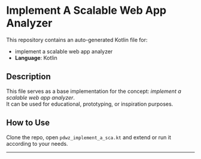 # Implement A Scalable Web App Analyzer

This repository contains an auto-generated Kotlin file for:

- implement a scalable web app analyzer
- **Language**: Kotlin

## Description

This file serves as a base implementation for the concept: *implement a scalable web app analyzer*.  
It can be used for educational, prototyping, or inspiration purposes.

## How to Use

Clone the repo, open `pdwz_implement_a_sca.kt` and extend or run it according to your needs.

---


